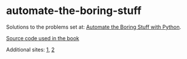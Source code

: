 # automate-the-boring-stuff
Solutions to the problems set at: [Automate the Boring Stuff with Python](https://automatetheboringstuff.com/).

[Source code used in the book](https://nostarch.com/download/Automate_the_Boring_Stuff_2e_onlinematerials.zip)

Additional sites: [1](https://github.com/kudeh/automate-the-boring-stuff-projects), [2](https://github.com/IanFindlay/automate-the-boring-stuff-projects/)